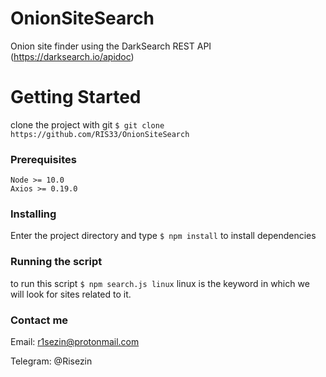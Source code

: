 # OnionSiteSearch
Onion site finder using the DarkSearch REST API (https://darksearch.io/apidoc)

# Getting Started
clone the project with git `$ git clone https://github.com/RIS33/OnionSiteSearch`

<h3>Prerequisites</h3>

```
Node >= 10.0
Axios >= 0.19.0
```

<h3>Installing</h3>

Enter the project directory and type `$ npm install` to install dependencies

<h3>Running the script</h3>

to run this script `$ npm search.js linux` linux is the keyword in which we will look for sites related to it.

<h3> Contact me </h3>

Email: r1sezin@protonmail.com

Telegram: @Risezin
